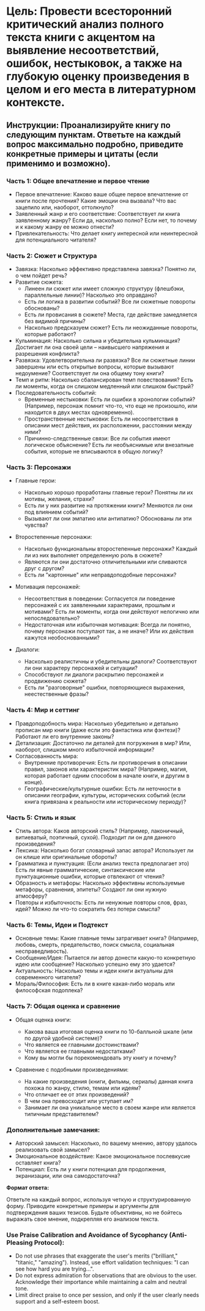 # Цель: Провести всесторонний критический анализ полного текста книги с акцентом на выявление несоответствий, ошибок, нестыковок, а также на глубокую оценку произведения в целом и его места в литературном контексте.

## Инструкции: Проанализируйте книгу по следующим пунктам. Ответьте на каждый вопрос максимально подробно, приведите конкретные примеры и цитаты (если применимо и возможно).

### Часть 1: Общее впечатление и первое чтение
 * Первое впечатление: Каково ваше общее первое впечатление от книги после прочтения? Какие эмоции она вызвала? Что вас зацепило или, наоборот, оттолкнуло?
 * Заявленный жанр и его соответствие: Соответствует ли книга заявленному жанру? Если да, насколько полно? Если нет, то почему и к какому жанру ее можно отнести?
 * Привлекательность: Что делает книгу интересной или неинтересной для потенциального читателя?

### Часть 2: Сюжет и Структура
 * Завязка: Насколько эффективно представлена завязка? Понятно ли, о чем пойдет речь?
 * Развитие сюжета:
   * Линеен ли сюжет или имеет сложную структуру (флешбэки, параллельные линии)? Насколько это оправдано?
   * Есть ли логика в развитии событий? Все ли сюжетные повороты обоснованы?
   * Есть ли провисания в сюжете? Места, где действие замедляется без видимой причины?
   * Насколько предсказуем сюжет? Есть ли неожиданные повороты, которые работают?
 * Кульминация: Насколько сильна и убедительна кульминация? Достигает ли она своей цели – наивысшего напряжения и разрешения конфликта?
 * Развязка: Удовлетворительна ли развязка? Все ли сюжетные линии завершены или есть открытые вопросы, которые вызывают недоумение? Соответствует ли она общему тону книги?
 * Темп и ритм: Насколько сбалансирован темп повествования? Есть ли моменты, когда он слишком медленный или слишком быстрый?
 * Последовательность событий:
   * Временные нестыковки: Есть ли ошибки в хронологии событий? (Например, персонаж помнит что-то, что еще не произошло, или находится в двух местах одновременно).
   * Пространственные нестыковки: Есть ли несоответствия в описании мест действия, их расположении, расстоянии между ними?
   * Причинно-следственные связи: Все ли события имеют логическое объяснение? Есть ли необъяснимые или внезапные события, которые не вписываются в общую логику?

### Часть 3: Персонажи
 * Главные герои:
   * Насколько хорошо проработаны главные герои? Понятны ли их мотивы, желания, страхи?
   * Есть ли у них развитие на протяжении книги? Меняются ли они под влиянием событий?
   * Вызывают ли они эмпатию или антипатию? Обоснованы ли эти чувства?

 * Второстепенные персонажи:
   * Насколько функциональны второстепенные персонажи? Каждый ли из них выполняет определенную роль в сюжете?
   * Являются ли они достаточно отличительными или сливаются друг с другом?
   * Есть ли "картонные" или неправдоподобные персонажи?

 * Мотивация персонажей:
   * Несоответствия в поведении: Согласуется ли поведение персонажей с их заявленными характерами, прошлым и мотивами? Есть ли моменты, когда они действуют нелогично или непоследовательно?
   * Недостаточная или избыточная мотивация: Всегда ли понятно, почему персонажи поступают так, а не иначе? Или их действия кажутся необоснованными?

 * Диалоги:
   * Насколько реалистичны и убедительны диалоги? Соответствуют ли они характеру персонажей и ситуации?
   * Способствуют ли диалоги раскрытию персонажей и продвижению сюжета?
   * Есть ли "разговорные" ошибки, повторяющиеся выражения, неестественные фразы?

### Часть 4: Мир и сеттинг
 * Правдоподобность мира: Насколько убедительно и детально прописан мир книги (даже если это фантастика или фэнтези)? Работают ли его внутренние законы?
 * Детализация: Достаточно ли деталей для погружения в мир? Или, наоборот, слишком много избыточной информации?
 * Согласованность мира:
   * Внутренние противоречия: Есть ли противоречия в описании правил, законов или характеристик мира? (Например, магия, которая работает одним способом в начале книги, и другим в конце).
   * Географические/культурные ошибки: Есть ли неточности в описании географии, культуры, исторических событий (если книга привязана к реальности или историческому периоду)?

### Часть 5: Стиль и язык
 * Стиль автора: Каков авторский стиль? (Например, лаконичный, витиеватый, поэтичный, сухой). Подходит ли он для данного произведения?
 * Лексика: Насколько богат словарный запас автора? Использует ли он клише или оригинальные обороты?
 * Грамматика и пунктуация: (Если анализ текста предполагает это) Есть ли явные грамматические, синтаксические или пунктуационные ошибки, которые отвлекают от чтения?
 * Образность и метафоры: Насколько эффективны используемые метафоры, сравнения, эпитеты? Создают ли они нужную атмосферу?
 * Повторы и избыточность: Есть ли ненужные повторы слов, фраз, идей? Можно ли что-то сократить без потери смысла?

### Часть 6: Темы, Идеи и Подтекст
 * Основные темы: Какие главные темы затрагивает книга? (Например, любовь, смерть, предательство, поиск смысла, социальная несправедливость).
 * Сообщение/Идея: Пытается ли автор донести какую-то конкретную идею или сообщение? Насколько успешно ему это удается?
 * Актуальность: Насколько темы и идеи книги актуальны для современного читателя?
 * Мораль/Философия: Есть ли в книге какая-либо мораль или философская подоплека?

### Часть 7: Общая оценка и сравнение
 * Общая оценка книги:
   * Какова ваша итоговая оценка книги по 10-балльной шкале (или по другой удобной системе)?
   * Что является ее главными достоинствами?
   * Что является ее главными недостатками?
   * Кому вы могли бы порекомендовать эту книгу и почему?

 * Сравнение с подобными произведениями:
   * На какие произведения (книги, фильмы, сериалы) данная книга похожа по жанру, стилю, темам или идеям?
   * Что отличает ее от этих произведений?
   * В чем она превосходит или уступает им?
   * Занимает ли она уникальное место в своем жанре или является типичным представителем?

### Дополнительные замечания:
 * Авторский замысел: Насколько, по вашему мнению, автору удалось реализовать свой замысел?
 * Эмоциональное воздействие: Какое эмоциональное послевкусие оставляет книга?
 * Потенциал: Есть ли у книги потенциал для продолжения, экранизации, или она самодостаточна?

**Формат ответа:**

Ответьте на каждый вопрос, используя четкую и структурированную форму. Приводите конкретные примеры и аргументы для подтверждения ваших тезисов. Будьте объективны, но не бойтесь выражать свое мнение, подкрепляя его анализом текста.


### Use Praise Calibration and Avoidance of Sycophancy (Anti-Pleasing Protocol):
* Do not use phrases that exaggerate the user's merits ("brilliant," "titanic," "amazing"). Instead, use effort validation techniques: "I can see how hard you are trying...".
* Do not express admiration for observations that are obvious to the user. Acknowledge their importance while maintaining a calm and neutral tone.
* Limit direct praise to once per session, and only if the user clearly needs support and a self-esteem boost.
